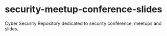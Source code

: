 # security-meetup-conference-slides
Cyber Security Repository dedicated to security conference, meetups and slides.
